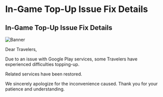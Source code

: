 # In-Game Top-Up Issue Fix Details
## In-Game Top-Up Issue Fix Details
![Banner](https://sdk.hoyoverse.com/upload/ann/2023/04/25/8e60989f6665a150a0e7020459098b25_2091474831110983951.jpg)

Dear Travelers,

Due to an issue with Google Play services, some Travelers have experienced difficulties topping-up.

Related services have been restored.

We sincerely apologize for the inconvenience caused. Thank you for your patience and understanding.
